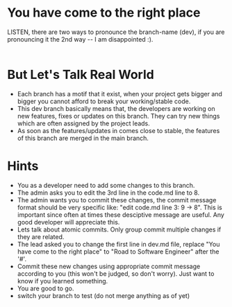 # You have come to the right place

LISTEN, there are two ways to pronounce the branch-name (dev), if you are pronouncing it the 2nd way -- I am disappointed :).
<br />
<br />

# But Let's Talk Real World
- Each branch has a motif that it exist, when your project gets bigger and bigger you cannot afford to break your working/stable code. 
- This dev branch basically means that, the developers are working on new features, fixes or updates on this branch. They can try new things which are often assigned by the project leads.
- As soon as the features/updates in comes close to stable, the features of this branch are merged in the main branch.  

# Hints
- You as a developer need to add some changes to this branch.
- The admin asks you to edit the 3rd line in the code.md line to 8.
- The admin wants you to commit these changes, the commit message format should be very specific like: "edit code.md line 3: 9 -> 8". This is important since often at times these desciptive message are useful. Any good developer will appreciate this.
- Lets talk about atomic commits. Only group commit multiple changes if they are related. 
- The lead asked you to change the first line in dev.md file, replace "You have come to the right place" to "Road to Software Engineer" after the '#'.
- Commit these new changes using appropriate commit message according to you (this won't be judged, so don't worry). Just want to know if you learned something.
- You are good to go.
- switch your branch to test (do not merge anything as of yet)


